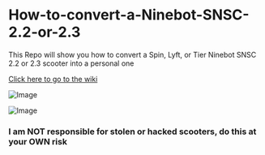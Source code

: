 # How-to-convert-a-Ninebot-SNSC-2.2-or-2.3
This Repo will show you how to convert a Spin, Lyft, or Tier Ninebot SNSC 2.2 or 2.3 scooter into a personal one

[Click here to go to the wiki](https://github.com/timeylies/How-to-convert-a-Ninebot-SNSC-2.2-or-2.3/wiki)

![Image](https://github.com/timeylies/How-to-convert-a-Ninebot-SNSC-2.2-or-2.3/blob/main/images/Segway-SNSC-2.2.png)

![Image](https://github.com/timeylies/How-to-convert-a-Ninebot-SNSC-2.2-or-2.3/blob/main/images/Segway-SNSC-2.3.png)

### **I am NOT responsible for stolen or hacked scooters, do this at your OWN risk**
